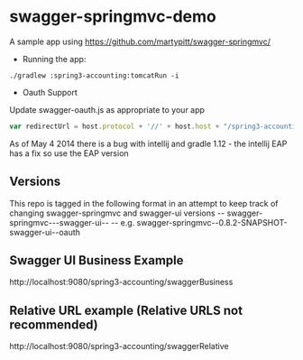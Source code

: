 swagger-springmvc-demo
======================

A sample app using https://github.com/martypitt/swagger-springmvc/

- Running the app:

```./gradlew :spring3-accounting:tomcatRun -i```

- Oauth Support

Update swagger-oauth.js as appropriate to your app

```javascript
var redirectUrl = host.protocol + '//' + host.host + "/spring3-accounting/o2c.html";
```

 As of May 4 2014 there is a bug with intellij and gradle 1.12 - the intellij EAP has a fix so use the EAP version


## Versions

This repo is tagged in the following format in an attempt to keep track of changing swagger-springmvc and swagger-ui versions
-- swagger-springmvc--<swagger-springmvc version>-swagger-ui--<swagger-ui version or branch>
-- e.g. swagger-springmvc--0.8.2-SNAPSHOT-swagger-ui--oauth

## Swagger UI Business Example
http://localhost:9080/spring3-accounting/swaggerBusiness

## Relative URL example (Relative URLS not recommended)
http://localhost:9080/spring3-accounting/swaggerRelative
